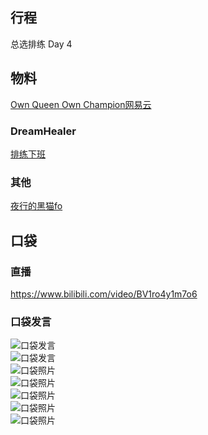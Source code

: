 ## 行程
总选排练 Day 4

## 物料
[Own Queen Own Champion网易云](https://y.music.163.com/m/song?id=1865957276&uct=J4ymemRHb3MMR8s4nlBk/A%3D%3D&app_version=8.2.60)
### DreamHealer
[排练下班](https://weibo.com/6375088879/Ks6H012Yg)

### 其他
[夜行的黑猫fo](https://weibo.com/2853350034/Ks7lV9YBc)
## 口袋
### 直播
https://www.bilibili.com/video/BV1ro4y1m7o6

### 口袋发言
![口袋发言](./pocket48/imgs/messages.jpeg)<br>
![口袋发言](./pocket48/imgs/messages1.jpeg)<br>
![口袋照片](./pocket48/imgs/P1.jpeg)<br>
![口袋照片](./pocket48/imgs/P2.jpeg)<br>
![口袋照片](./pocket48/imgs/P3.jpeg)<br>
![口袋照片](./pocket48/imgs/P4.jpeg)<br>
![口袋照片](./pocket48/imgs/P5.jpeg)<br>
